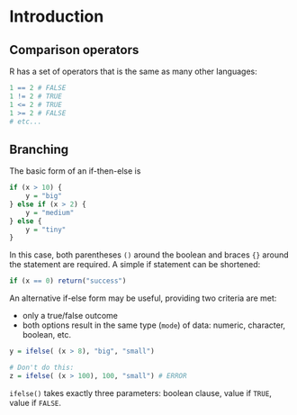 # Introduction

## Comparison operators

R has a set of operators that is the same as many other languages:

```R
1 == 2 # FALSE
1 != 2 # TRUE
1 <= 2 # TRUE
1 >= 2 # FALSE
# etc...
```

## Branching

The basic form of an if-then-else is 

```R
if (x > 10) {
    y = "big"
} else if (x > 2) {
    y = "medium"
} else {
    y = "tiny"
}
```

In this case, both parentheses `()` around the boolean and braces `{}` around the statement are required. 
A simple if statement can be shortened:

```R
if (x == 0) return("success")
```

An alternative if-else form may be useful, providing two criteria are met:
- only a true/false outcome
- both options result in the same type (`mode`) of data: numeric, character, boolean, etc.

```R
y = ifelse( (x > 8), "big", "small")

# Don't do this:
z = ifelse( (x > 100), 100, "small") # ERROR
```

`ifelse()` takes exactly three parameters: boolean clause, value if `TRUE`, value if `FALSE`.

